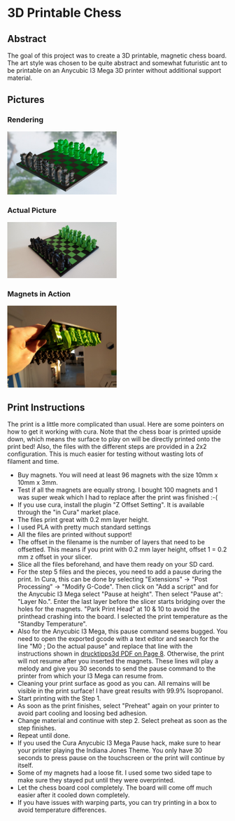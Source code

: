 <h1>3D Printable Chess</h1>

<h2>Abstract</h2>
The goal of this project was to create a 3D printable, magnetic chess board. The art style was chosen to be quite abstract and somewhat futuristic ant to be printable on an Anycubic I3 Mega 3D printer without additional support material.

<h2>Pictures</h2>
<h3>Rendering</h3>
<img src="Pictures/rendering.jpeg" width="250">

<h3>Actual Picture</h3>
<img src="Pictures/photo.jpeg" width="250">

<h3>Magnets in Action</h3>
<img src="Pictures/upside-down.jpg" width="250">

<h2>Print Instructions</h2>
The print is a little more complicated than usual. Here are some pointers on how to get it working with cura. Note that the chess boar is printed upside down, which means the surface to play on will be directly printed onto the print bed!
Also, the files with the different steps are provided in a 2x2 configuration. This is much easier for testing without wasting lots of filament and time.

* Buy magnets. You will need at least 96 magnets with the size 10mm x 10mm x 3mm.
* Test if all the magnets are equally strong. I bought 100 magnets and 1 was super weak which I had to replace after the print was finished :-(
* If you use cura, install the plugin "Z Offset Setting". It is available through the "in Cura" market place.
* The files print great with 0.2 mm layer height.
* I used PLA with pretty much standard settings
* All the files are printed without support!
* The offset in the filename is the number of layers that need to be offsetted. This means if you print with 0.2 mm layer height, offset 1 = 0.2 mm z offset in your slicer.
* Slice all the files beforehand, and have them ready on your SD card.
* For the step 5 files and the pieces, you need to add a pause during the print. In Cura, this can be done by selecting "Extensions" -> "Post Processing" -> "Modify G-Code". Then click on "Add a script" and for the Anycubic I3 Mega select "Pause at height". Then select "Pause at": "Layer No.". Enter the last layer before the slicer starts bridging over the holes for the magnets. "Park Print Head" at 10 & 10 to avoid the printhead crashing into the board. I selected the print temperature as the "Standby Temperature". 
* Also for the Anycubic I3 Mega, this pause command seems bugged. You need to open the exported gcode with a text editor and search for the line "M0 ; Do the actual pause" and replace that line with the instructions shown in [drucktipps3d PDF on Page 8](https://drucktipps3d.de/wp-content/uploads/asgarosforum/22204/Filamentwechsel-Pause-At-Height-Version2-Anycubic-8bit-Board-.pdf). Otherwise, the print will not resume after you inserted the magnets. These lines will play a melody and give you 30 seconds to send the pause command to the printer from which your I3 Mega can resume from.
* Cleaning your print surface as good as you can. All remains will be visible in the print surface! I have great results with 99.9% Isopropanol.
* Start printing with the Step 1.
* As soon as the print finishes, select "Preheat" again on your printer to avoid part cooling and loosing bed adhesion.
* Change material and continue with step 2. Select preheat as soon as the step finishes.
* Repeat until done.
* If you used the Cura Anycubic I3 Mega Pause hack, make sure to hear your printer playing the Indiana Jones Theme. You only have 30 seconds to press pause on the touchscreen or the print will continue by itself.
* Some of my magnets had a loose fit. I used some two sided tape to make sure they stayed put until they were overprinted.
* Let the chess board cool completely. The board will come off much easier after it cooled down completely.
* If you have issues with warping parts, you can try printing in a box to avoid temperature differences.
